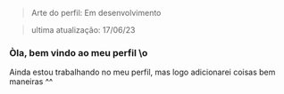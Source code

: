 > Arte do perfil: Em desenvolvimento

> ultima atualização: 17/06/23

### Òla, bem vindo ao meu perfil \o

Ainda estou trabalhando no meu perfil, mas logo adicionarei coisas bem maneiras ^^
